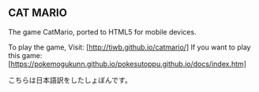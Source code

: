 CAT MARIO
-----------------

The game CatMario, ported to HTML5 for mobile devices.

To play the game, Visit:
[http://tiwb.github.io/catmario/]
If you want to play this game:
[https://pokemogukunn.github.io/pokesutoppu.github.io/docs/index.htm]

こちらは日本語訳をしたしょぼんです。
